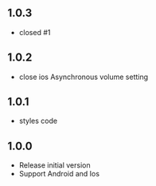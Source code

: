 ## 1.0.3
* closed #1

## 1.0.2
* close ios Asynchronous volume setting

## 1.0.1
* styles code

## 1.0.0
* Release initial version
* Support Android and Ios
